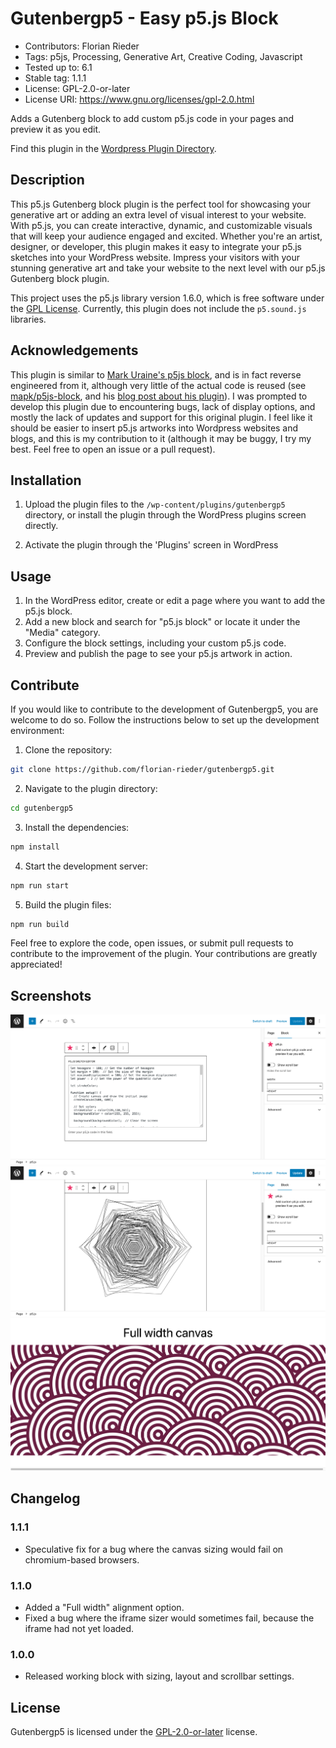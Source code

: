 # Gutenbergp5 - Easy p5.js Block

- Contributors:      Florian Rieder
- Tags:              p5js, Processing, Generative Art, Creative Coding, Javascript
- Tested up to:      6.1
- Stable tag:        1.1.1
- License:           GPL-2.0-or-later
- License URI:       https://www.gnu.org/licenses/gpl-2.0.html

Adds a Gutenberg block to add custom p5.js code in your pages and preview it as you edit.

Find this plugin in the [Wordpress Plugin Directory](https://wordpress.org/plugins/easy-p5-js-block/).

## Description

This p5.js Gutenberg block plugin is the perfect tool for showcasing your generative art or adding an extra level of visual interest to your website. With p5.js, you can create interactive, dynamic, and customizable visuals that will keep your audience engaged and excited. Whether you're an artist, designer, or developer, this plugin makes it easy to integrate your p5.js sketches into your WordPress website. Impress your visitors with your stunning generative art and take your website to the next level with our p5.js Gutenberg block plugin.

This project uses the p5.js library version 1.6.0, which is free software under the [GPL License](http://p5js.org/copyright.html). Currently, this plugin does not include the `p5.sound.js` libraries.

## Acknowledgements
This plugin is similar to [Mark Uraine's p5js block](https://wordpress.org/plugins/wp-p5js-block/), and is in fact reverse engineered from it, although very little of the actual code is reused (see [mapk/p5js-block](https://github.com/mapk/p5js-block), and his [blog post about his plugin](https://markuraine.com/creating-the-p5-js-gutenberg-block/)). I was prompted to develop this plugin due to encountering bugs, lack of display options, and mostly the lack of updates and support for this original plugin. I feel like it should be easier to insert p5.js artworks into Wordpress websites and blogs, and this is my contribution to it (although it may be buggy, I try my best. Feel free to open an issue or a pull request).

## Installation

1. Upload the plugin files to the `/wp-content/plugins/gutenbergp5` directory, or install the plugin through the WordPress plugins screen directly.

2. Activate the plugin through the 'Plugins' screen in WordPress

## Usage

1. In the WordPress editor, create or edit a page where you want to add the p5.js block.
2. Add a new block and search for "p5.js block" or locate it under the "Media" category.
3. Configure the block settings, including your custom p5.js code.
4. Preview and publish the page to see your p5.js artwork in action.


## Contribute

If you would like to contribute to the development of Gutenbergp5, you are welcome to do so. Follow the instructions below to set up the development environment:

1. Clone the repository:

```bash
git clone https://github.com/florian-rieder/gutenbergp5.git
```
2. Navigate to the plugin directory:
```bash
cd gutenbergp5
```
3. Install the dependencies:
```bash
npm install
```
4. Start the development server:
```bash
npm run start
```
5. Build the plugin files:
```bash
npm run build
```

Feel free to explore the code, open issues, or submit pull requests to contribute to the improvement of the plugin. Your contributions are greatly appreciated!

## Screenshots

![Edit mode](https://raw.githubusercontent.com/florian-rieder/gutenbergp5/master/assets/screenshot-1.png)
![Preview mode](https://raw.githubusercontent.com/florian-rieder/gutenbergp5/master/assets/screenshot-2.png)
![Full width setting](https://raw.githubusercontent.com/florian-rieder/gutenbergp5/master/assets/screenshot-3.png)

## Changelog

### 1.1.1
- Speculative fix for a bug where the canvas sizing would fail on chromium-based browsers.

### 1.1.0

* Added a "Full width" alignment option.
* Fixed a bug where the iframe sizer would sometimes fail, because the iframe had not yet loaded.

### 1.0.0

* Released working block with sizing, layout and scrollbar settings.

## License

Gutenbergp5 is licensed under the [GPL-2.0-or-later](https://www.gnu.org/licenses/gpl-2.0.html) license.
